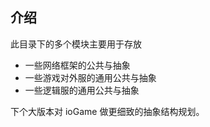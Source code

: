 ## 介绍

此目录下的多个模块主要用于存放
- 一些网络框架的公共与抽象
- 一些游戏对外服的通用公共与抽象
- 一些逻辑服的通用公共与抽象

下个大版本对 ioGame 做更细致的抽象结构规划。

